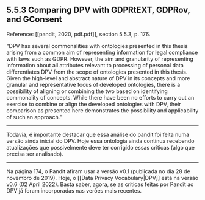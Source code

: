 ## 5.5.3 Comparing DPV with GDPRtEXT, GDPRov, and GConsent

Reference: [[pandit, 2020, pdf.pdf]], section 5.5.3, p. 176.

"DPV has several commonalities with ontologies presented in this thesis arising from a common aim of representing information for legal compliance with laws such as GDPR. However, the aim and granularity of representing information about all attributes relevant to processing of personal data differentiates DPV from the scope of ontologies presented in this thesis. Given the high-level and abstract nature of DPV in its concepts and more granular and representative focus of developed ontologies, there is a possibility of aligning or combining the two based on identifying commonality of concepts. While there have been no efforts to carry out an exercise to combine or align the developed ontologies with DPV, their comparison as presented here demonstrates the possibility and applicability of such an approach."

---

Todavia, é importante destacar que essa análise do pandit foi feita numa versão ainda inicial do DPV. Hoje essa ontologia ainda continua recebendo atualizações que possivelmente deve ter corrigido essas criticas (algo que precisa ser analisado).

---

Na página 174, o Pandit afiram usar a versão v0.1 (publicada no dia 28 de novembro de 2019). Hoje, o [[Data Privacy Vocabulary|DPV]] está na versão v0.6 (02 April 2022). Basta saber, agora, se as criticas feitas por Pandit ao DPV já foram incorporadas nas verões mais recentes.